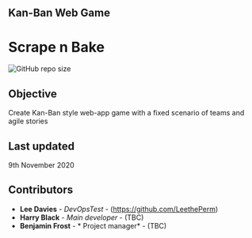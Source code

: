 ## Kan-Ban Web Game

# Scrape n Bake
<!-- badges -->
![GitHub repo size](https://img.shields.io/github/repo-size/leetheperm/Q3Hackathon-kanBan)
<!-- ![MIT license](https://img.shields.io/badge/license-MIT-lightgrey) -->


## Objective

Create Kan-Ban style web-app game with a fixed scenario of teams and agile stories

## Last updated

9th November 2020

## Contributors

* **Lee Davies** - *DevOpsTest* - (https://github.com/LeethePerm)
* **Harry Black** - *Main developer* - (TBC)
* **Benjamin Frost** - * Project manager* - (TBC)